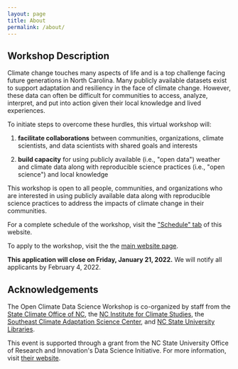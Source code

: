 ```yaml
---
layout: page
title: About
permalink: /about/
---
```


## Workshop Description

Climate change touches many aspects of life and is a top challenge facing future generations in North Carolina. Many publicly available datasets exist to support adaptation and resiliency in the face of climate change. However, these data can often be difficult for communities to access, analyze, interpret, and put into action given their local knowledge and lived experiences. 

To initiate steps to overcome these hurdles, this virtual workshop will:

1. **facilitate collaborations** between communities, organizations, climate scientists, and data scientists with shared goals and interests

2. **build capacity** for using publicly available (i.e., "open data") weather and climate data along with reproducible science practices (i.e., "open science") and local knowledge

This workshop is open to all people, communities, and organizations who are interested in using publicly available data along with reproducible science practices to address the impacts of climate change in their communities.

For a complete schedule of the workshop, visit the ["Schedule" tab](https://open-climate-data-science.github.io/schedule/) of this website.

To apply to the workshop, visit the the [main website page](https://go.ncsu.edu/open-climate-data).

**This application will close on Friday, January 21, 2022.** We will notify all applicants by February 4, 2022.

## Acknowledgements

The Open Climate Data Science Workshop is co-organized by staff from the [State Climate Office of NC](https://climate.ncsu.edu), the [NC Institute for Climate Studies](https://ncics.org/), the [Southeast Climate Adaptation Science Center](https://secasc.ncsu.edu/), and [NC State University Libraries](https://www.lib.ncsu.edu/).

This event is supported through a grant from the NC State University Office of Research and Innovation's Data Science Initiative. For more information, visit [their website](https://research.ncsu.edu/dsi/internal-funding/).